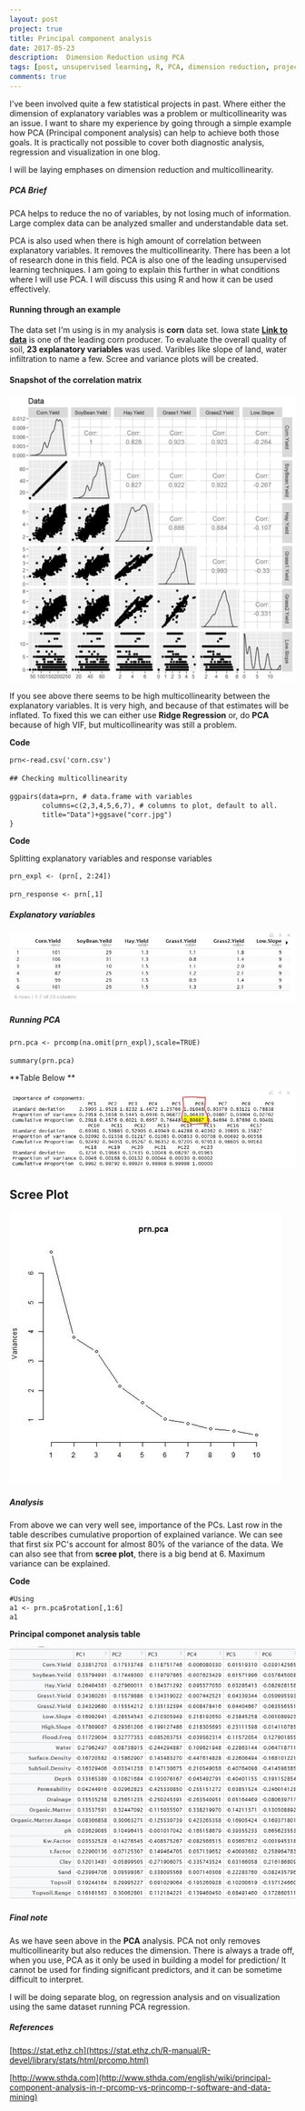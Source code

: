 ```yaml
---
layout: post
project: true
title: Principal component analysis 
date: 2017-05-23
description:  Dimension Reduction using PCA 
tags: [post, unsupervised learning, R, PCA, dimension reduction, project]
comments: true
---
```





I've been involved quite a few statistical projects in past. Where either the dimension of explanatory variables was a problem or multicollinearity was an issue. I want to share my experience by going through  a simple example how PCA (Principal component analysis) can help to achieve both those goals. It is practically not possible to cover both diagnostic analysis,  regression and visualization in one blog.

I will be laying emphases on dimension reduction and multicollinearity.

##### PCA Brief

PCA helps to reduce the no of variables, by not losing much of information. Large complex data can be analyzed smaller and understandable data set.

PCA is also used when there is high amount of correlation between explanatory variables. It removes the multicollinearity. There has been a lot of research done in this field. PCA is also one of the leading unsupervised learning techniques. I am going to explain this further in what conditions where I will use PCA.
I will discuss this using R and how it can be used effectively.

#### Running through an example

The data set I'm using is in my analysis is **corn** data set. Iowa state **[Link to data](http://www.agronext.iastate.edu/)** is one of the leading corn producer. To evaluate the overall quality of soil, **23 explanatory variables** was used. Varibles like slope of land, water infiltration  to name a few.
Scree and variance plots will be created.

#### Snapshot of the correlation matrix

![alt image](../assets/img/corr.jpg)

If you see above there seems to be high multicollinearity between the explanatory variables. It is very high, and because of that estimates will be inflated. To fixed this we can either use  **Ridge Regression** or, do **PCA** because of high VIF, but multicollinearity was still a problem.

**Code**

```
prn<-read.csv('corn.csv')

## Checking multicollinearity

ggpairs(data=prn, # data.frame with variables
        columns=c(2,3,4,5,6,7), # columns to plot, default to all.
        title="Data")+ggsave("corr.jpg")        
}
```


**Code**

Splitting explanatory variables and response variables

```
prn_expl <- (prn[, 2:24])

prn_response <- prn[,1]

```

##### Explanatory variables

![alt image](../assets/img/expv.JPG)




##### Running PCA

```
prn.pca <- prcomp(na.omit(prn_expl),scale=TRUE)

summary(prn.pca)

```

**Table Below **


![alt image](../assets/img/pca.JPG)

## Scree Plot

![alt image](../assets/img/scree.jpg)


##### Analysis

From above we can very well see, importance of the PCs. Last row in the table describes cumulative proportion of explained variance. We can see  that first six PC's account for almost 80% of the variance of the data.  We can also see that from **scree plot**, there is a big bend at 6. Maximum variance can be explained.

**Code**

```
#Using
a1 <- prn.pca$rotation[,1:6]
a1

```

**Principal componet analysis table**


![alt image](../assets/img/pca1.JPG)


##### Final note

As we have seen  above in the **PCA**  analysis. PCA not only removes  multicollinearity but also reduces the dimension. There is always a trade off, when you use, PCA  as it only be used in building a model for prediction/ It cannot be used for finding significant predictors, and it can be sometime difficult to interpret.  

I will be doing separate blog, on regression analysis and on visualization using the same dataset running PCA regression.


##### References

 [https://stat.ethz.ch](https://stat.ethz.ch/R-manual/R-devel/library/stats/html/prcomp.html)

 [http://www.sthda.com](http://www.sthda.com/english/wiki/principal-component-analysis-in-r-prcomp-vs-princomp-r-software-and-data-mining)
